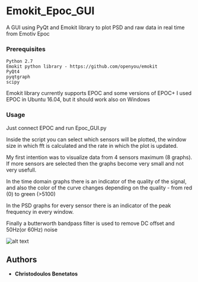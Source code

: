 # Emokit_Epoc_GUI

A GUI using PyQt and Emokit library to plot PSD and raw data in real time from Emotiv Epoc

### Prerequisites

```
Python 2.7
Emokit python library - https://github.com/openyou/emokit
PyQt4
pyqtgraph
scipy
```
Emokit library currently supports EPOC and some versions of EPOC+ 
I used EPOC in Ubuntu 16.04, but it should work also on Windows

### Usage

Just connect EPOC and run Epoc_GUI.py

Inside the script you can select which sensors will be plotted, the window size in which fft is calculated and the rate in which the plot is updated.

My first intention was to visualize data from 4 sensors maximum (8 graphs). If more sensors are selected then the graphs become very small and not very usefull.

In the time domain graphs there is an indicator of the quality of the signal, and also the color of the curve changes depending on the quality - from red (0) to green (>5100)

In the PSD graphs for every sensor there is an indicator of the peak frequency in every window.

Finally a butterworth bandpass filter is used to remove DC offset and 50Hz(or 60Hz) noise

![alt text](https://imgur.com/4ZdgbWB)

## Authors

* **Christodoulos Benetatos** 

